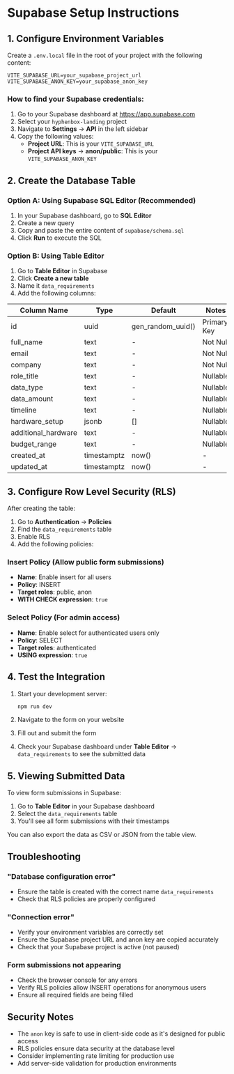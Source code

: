 # Supabase Setup Instructions

## 1. Configure Environment Variables

Create a `.env.local` file in the root of your project with the following content:

```
VITE_SUPABASE_URL=your_supabase_project_url
VITE_SUPABASE_ANON_KEY=your_supabase_anon_key
```

### How to find your Supabase credentials:

1. Go to your Supabase dashboard at https://app.supabase.com
2. Select your `hyphenbox-landing` project
3. Navigate to **Settings** → **API** in the left sidebar
4. Copy the following values:
   - **Project URL**: This is your `VITE_SUPABASE_URL`
   - **Project API keys** → **anon/public**: This is your `VITE_SUPABASE_ANON_KEY`

## 2. Create the Database Table

### Option A: Using Supabase SQL Editor (Recommended)

1. In your Supabase dashboard, go to **SQL Editor**
2. Create a new query
3. Copy and paste the entire content of `supabase/schema.sql`
4. Click **Run** to execute the SQL

### Option B: Using Table Editor

1. Go to **Table Editor** in Supabase
2. Click **Create a new table**
3. Name it `data_requirements`
4. Add the following columns:

| Column Name | Type | Default | Notes |
|------------|------|---------|-------|
| id | uuid | gen_random_uuid() | Primary Key |
| full_name | text | - | Not Null |
| email | text | - | Not Null |
| company | text | - | Not Null |
| role_title | text | - | Nullable |
| data_type | text | - | Nullable |
| data_amount | text | - | Nullable |
| timeline | text | - | Nullable |
| hardware_setup | jsonb | [] | Nullable |
| additional_hardware | text | - | Nullable |
| budget_range | text | - | Nullable |
| created_at | timestamptz | now() | - |
| updated_at | timestamptz | now() | - |

## 3. Configure Row Level Security (RLS)

After creating the table:

1. Go to **Authentication** → **Policies**
2. Find the `data_requirements` table
3. Enable RLS
4. Add the following policies:

### Insert Policy (Allow public form submissions)
- **Name**: Enable insert for all users
- **Policy**: INSERT
- **Target roles**: public, anon
- **WITH CHECK expression**: `true`

### Select Policy (For admin access)
- **Name**: Enable select for authenticated users only
- **Policy**: SELECT
- **Target roles**: authenticated
- **USING expression**: `true`

## 4. Test the Integration

1. Start your development server:
   ```bash
   npm run dev
   ```

2. Navigate to the form on your website
3. Fill out and submit the form
4. Check your Supabase dashboard under **Table Editor** → `data_requirements` to see the submitted data

## 5. Viewing Submitted Data

To view form submissions in Supabase:

1. Go to **Table Editor** in your Supabase dashboard
2. Select the `data_requirements` table
3. You'll see all form submissions with their timestamps

You can also export the data as CSV or JSON from the table view.

## Troubleshooting

### "Database configuration error"
- Ensure the table is created with the correct name `data_requirements`
- Check that RLS policies are properly configured

### "Connection error"
- Verify your environment variables are correctly set
- Ensure the Supabase project URL and anon key are copied accurately
- Check that your Supabase project is active (not paused)

### Form submissions not appearing
- Check the browser console for any errors
- Verify RLS policies allow INSERT operations for anonymous users
- Ensure all required fields are being filled

## Security Notes

- The `anon` key is safe to use in client-side code as it's designed for public access
- RLS policies ensure data security at the database level
- Consider implementing rate limiting for production use
- Add server-side validation for production environments
